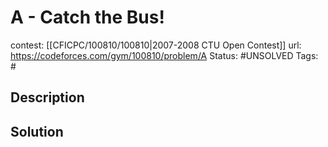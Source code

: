 # A - Catch the Bus!

contest: [[CFICPC/100810/100810|2007-2008 CTU Open Contest]]
url: https://codeforces.com/gym/100810/problem/A
Status: #UNSOLVED
Tags: #

## Description

## Solution

